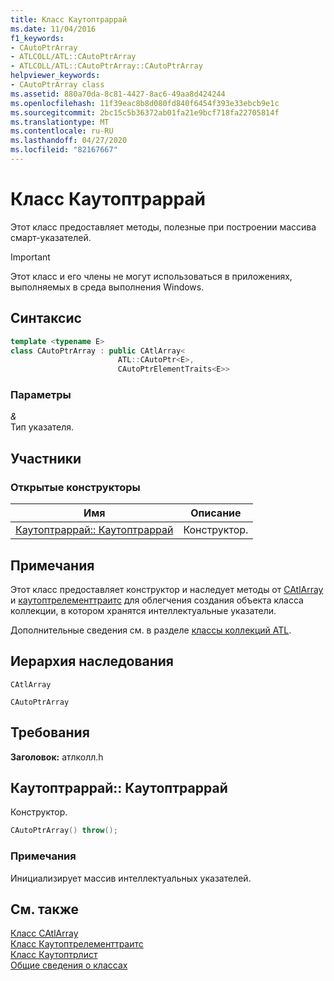 ```yaml
---
title: Класс Каутоптраррай
ms.date: 11/04/2016
f1_keywords:
- CAutoPtrArray
- ATLCOLL/ATL::CAutoPtrArray
- ATLCOLL/ATL::CAutoPtrArray::CAutoPtrArray
helpviewer_keywords:
- CAutoPtrArray class
ms.assetid: 880a70da-8c81-4427-8ac6-49aa8d424244
ms.openlocfilehash: 11f39eac8b8d080fd840f6454f393e33ebcb9e1c
ms.sourcegitcommit: 2bc15c5b36372ab01fa21e9bcf718fa22705814f
ms.translationtype: MT
ms.contentlocale: ru-RU
ms.lasthandoff: 04/27/2020
ms.locfileid: "82167667"
---
```

# <a name="cautoptrarray-class"></a>Класс Каутоптраррай

Этот класс предоставляет методы, полезные при построении массива смарт-указателей.

> [!IMPORTANT]
> Этот класс и его члены не могут использоваться в приложениях, выполняемых в среда выполнения Windows.

## <a name="syntax"></a>Синтаксис

```cpp
template <typename E>
class CAutoPtrArray : public CAtlArray<
                        ATL::CAutoPtr<E>,
                        CAutoPtrElementTraits<E>>
```

### <a name="parameters"></a>Параметры

*&*<br/>
Тип указателя.

## <a name="members"></a>Участники

### <a name="public-constructors"></a>Открытые конструкторы

|Имя|Описание|
|----------|-----------------|
|[Каутоптраррай:: Каутоптраррай](#cautoptrarray)|Конструктор.|

## <a name="remarks"></a>Примечания

Этот класс предоставляет конструктор и наследует методы от [CAtlArray](../../atl/reference/catlarray-class.md) и [каутоптрелементтраитс](../../atl/reference/cautoptrelementtraits-class.md) для облегчения создания объекта класса коллекции, в котором хранятся интеллектуальные указатели.

Дополнительные сведения см. в разделе [классы коллекций ATL](../../atl/atl-collection-classes.md).

## <a name="inheritance-hierarchy"></a>Иерархия наследования

`CAtlArray`

`CAutoPtrArray`

## <a name="requirements"></a>Требования

**Заголовок:** атлколл.h

## <a name="cautoptrarraycautoptrarray"></a><a name="cautoptrarray"></a>Каутоптраррай:: Каутоптраррай

Конструктор.

```cpp
CAutoPtrArray() throw();
```

### <a name="remarks"></a>Примечания

Инициализирует массив интеллектуальных указателей.

## <a name="see-also"></a>См. также

[Класс CAtlArray](../../atl/reference/catlarray-class.md)<br/>
[Класс Каутоптрелементтраитс](../../atl/reference/cautoptrelementtraits-class.md)<br/>
[Класс Каутоптрлист](../../atl/reference/cautoptrlist-class.md)<br/>
[Общие сведения о классах](../../atl/atl-class-overview.md)
